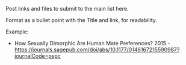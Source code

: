 Post links and files to submit to the main list here.

Format as a bullet point with the Title and link, for readability.

Example:
- How Sexually Dimorphic Are Human Mate Preferences? 2015 - https://journals.sagepub.com/doi/abs/10.1177/0146167215590987?journalCode=pspc
